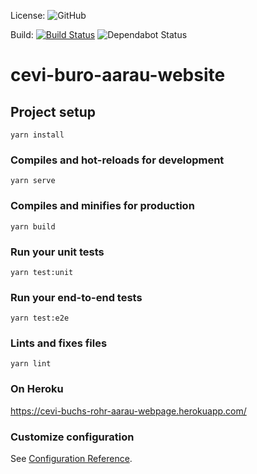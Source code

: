 License:
![GitHub](https://img.shields.io/github/license/patrickuhlmann/cevi-buchs-rohr-aarau-website)

Build: 
[![Build Status](https://travis-ci.com/patrickuhlmann/cevi-buchs-rohr-aarau-website.svg?branch=master)](https://travis-ci.com/patrickuhlmann/cevi-buchs-rohr-aarau-website)
<img src="https://api.dependabot.com/badges/status?host=github&amp;repo=patrickuhlmann/cevi-buchs-rohr-aarau-website" alt="Dependabot Status" />


# cevi-buro-aarau-website

## Project setup
```
yarn install
```

### Compiles and hot-reloads for development
```
yarn serve
```

### Compiles and minifies for production
```
yarn build
```

### Run your unit tests
```
yarn test:unit
```

### Run your end-to-end tests
```
yarn test:e2e
```

### Lints and fixes files
```
yarn lint
```

### On Heroku
https://cevi-buchs-rohr-aarau-webpage.herokuapp.com/

### Customize configuration
See [Configuration Reference](https://cli.vuejs.org/config/).
